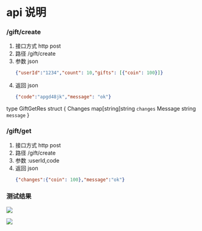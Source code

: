# api 说明

### /gift/create
1. 接口方式	http post
2. 路径	/gift/create
3. 参数	json 
    ```json
    {"userId":"1234","count": 10,"gifts": [{"coin": 100}]}
    ```
4. 返回  json 
    ```json
    {"code":"apgd48jk","message": "ok"}
    ```

type GiftGetRes struct {
	Changes map[string]string `changes`
	Message string         `message`
}
### /gift/get
1. 接口方式	http post
2. 路径	/gift/create
3. 参数	:userId,code 
4. 返回  json 
    ```json
    {"changes":{"coin": 100},"message":"ok"}
    ```

### 测试结果

![]("./images/create.png")

![]("./images/get.png")
 


